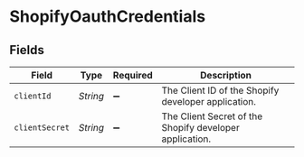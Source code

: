 # ShopifyOauthCredentials


## Fields

| Field                                                   | Type                                                    | Required                                                | Description                                             |
| ------------------------------------------------------- | ------------------------------------------------------- | ------------------------------------------------------- | ------------------------------------------------------- |
| `clientId`                                              | *String*                                                | :heavy_minus_sign:                                      | The Client ID of the Shopify developer application.     |
| `clientSecret`                                          | *String*                                                | :heavy_minus_sign:                                      | The Client Secret of the Shopify developer application. |